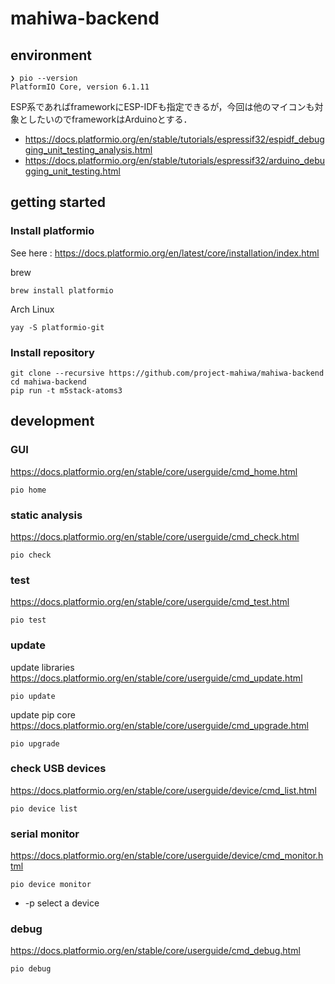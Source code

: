 # mahiwa-backend

## environment

```
❯ pio --version
PlatformIO Core, version 6.1.11
```

ESP系であればframeworkにESP-IDFも指定できるが，今回は他のマイコンも対象としたいのでframeworkはArduinoとする．

- https://docs.platformio.org/en/stable/tutorials/espressif32/espidf_debugging_unit_testing_analysis.html
- https://docs.platformio.org/en/stable/tutorials/espressif32/arduino_debugging_unit_testing.html

## getting started

### Install platformio

See here : https://docs.platformio.org/en/latest/core/installation/index.html

brew

```
brew install platformio
```

Arch Linux

```
yay -S platformio-git
```

### Install repository

```
git clone --recursive https://github.com/project-mahiwa/mahiwa-backend
cd mahiwa-backend
pip run -t m5stack-atoms3
```

## development

### GUI

https://docs.platformio.org/en/stable/core/userguide/cmd_home.html

```
pio home
```

### static analysis

https://docs.platformio.org/en/stable/core/userguide/cmd_check.html

```
pio check
```

### test

https://docs.platformio.org/en/stable/core/userguide/cmd_test.html

```
pio test
```

### update

update libraries https://docs.platformio.org/en/stable/core/userguide/cmd_update.html

```
pio update
```

update pip core https://docs.platformio.org/en/stable/core/userguide/cmd_upgrade.html

```
pio upgrade
```

### check USB devices

https://docs.platformio.org/en/stable/core/userguide/device/cmd_list.html

```
pio device list
```

### serial monitor

https://docs.platformio.org/en/stable/core/userguide/device/cmd_monitor.html

```
pio device monitor
```

- -p select a device

### debug

https://docs.platformio.org/en/stable/core/userguide/cmd_debug.html

```
pio debug
```
